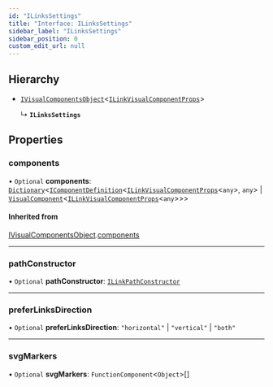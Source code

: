 ```yaml
---
id: "ILinksSettings"
title: "Interface: ILinksSettings"
sidebar_label: "ILinksSettings"
sidebar_position: 0
custom_edit_url: null
---
```


## Hierarchy

- [`IVisualComponentsObject`](IVisualComponentsObject)<[`ILinkVisualComponentProps`](ILinkVisualComponentProps)\>

  ↳ **`ILinksSettings`**

## Properties

### components

• `Optional` **components**: [`Dictionary`](Dictionary)<[`IComponentDefinition`](IComponentDefinition)<[`ILinkVisualComponentProps`](ILinkVisualComponentProps)<`any`\>, `any`\> \| [`VisualComponent`](../#visualcomponent)<[`ILinkVisualComponentProps`](ILinkVisualComponentProps)<`any`\>\>\>

#### Inherited from

[IVisualComponentsObject](IVisualComponentsObject).[components](IVisualComponentsObject#components)

___

### pathConstructor

• `Optional` **pathConstructor**: [`ILinkPathConstructor`](../#ilinkpathconstructor)

___

### preferLinksDirection

• `Optional` **preferLinksDirection**: ``"horizontal"`` \| ``"vertical"`` \| ``"both"``

___

### svgMarkers

• `Optional` **svgMarkers**: `FunctionComponent`<`Object`\>[]
